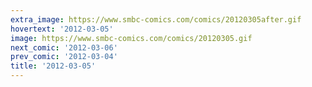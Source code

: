 ```yaml
---
extra_image: https://www.smbc-comics.com/comics/20120305after.gif
hovertext: '2012-03-05'
image: https://www.smbc-comics.com/comics/20120305.gif
next_comic: '2012-03-06'
prev_comic: '2012-03-04'
title: '2012-03-05'
---
```


